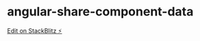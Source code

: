 # angular-share-component-data

[Edit on StackBlitz ⚡️](https://stackblitz.com/edit/angular-share-component-data)